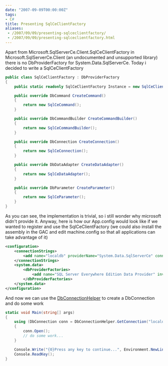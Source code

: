 ```yaml
---
date: "2007-09-09T00:00:00Z"
tags:
- C#
title: Presenting SqlCeClientFactory
aliases:
 - /2007/09/09/presenting-sqlceclientfactory/
 - /2007/09/09/presenting-sqlceclientfactory.html
---
```

Apart from Microsoft.SqlServerCe.Client.SqlCeClientFactory in Microsoft.SqlServerCe.Client (an undocumented and unsupported library) there is no DbProviderFactory for System.Data.SqlServerCe. Today i decided to write a SqlCeClientFactory

```csharp
public class SqlCeClientFactory : DbProviderFactory
{
	public static readonly SqlCeClientFactory Instance = new SqlCeClientFactory();

	public override DbCommand CreateCommand()
	{
		return new SqlCeCommand();
	}

	public override DbCommandBuilder CreateCommandBuilder()
	{
		return new SqlCeCommandBuilder();
	}

	public override DbConnection CreateConnection()
	{
		return new SqlCeConnection();
	}

	public override DbDataAdapter CreateDataAdapter()
	{
		return new SqlCeDataAdapter();
	}

	public override DbParameter CreateParameter()
	{
		return new SqlCeParameter();
	}
}
```

As you can see, the implementation is trivial, so i still wonder why microsoft didn't provide it. Anyway, here is how our App.config would look like if we wanted to register and use the SqlCeClientFactory (we could also install the assembly in the GAC and edit machine.config so that all applications can take advantage of it)

```xml
<configuration>
	<connectionStrings>
		<add name="localdb" providerName="System.Data.SqlServerCe" connectionString="Data Source='localdb.sdf';"/>
	</connectionStrings>
	<system.data>
		<dbProviderFactories>
			<add name="SQL Server Everywhere Edition Data Provider" invariant="System.Data.SqlServerCe" description=".NET Framework Data Provider for Microsoft SQL Server Everywhere Edition" type="SqlCeApplication.SqlCeClientFactory, SqlCeApplication" />
		</dbProviderFactories>
	</system.data>
</configuration>
```

And now we can use the [DbConnectionHelper](http://www.timvw.be/helper-methods-for-dbconnection/) to create a DbConnection and do some work

```csharp
static void Main(string[] args)
{
	using (DbConnection conn = DbConnectionHelper.GetConnection("localdb"))
	{
		conn.Open();
		// do some work...
	}

	Console.Write("{0}Press any key to continue...", Environment.NewLine);
	Console.ReadKey();
}
```
